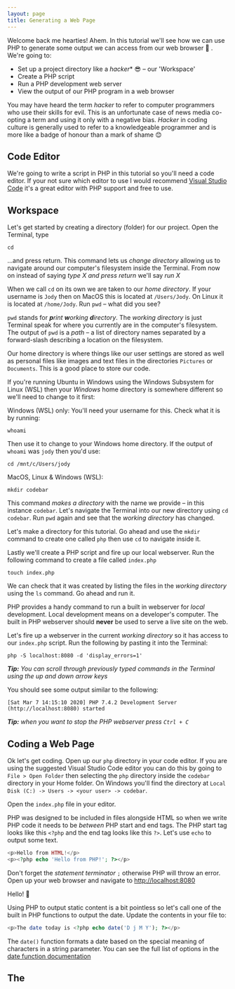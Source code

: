 ```yaml
---
layout: page
title: Generating a Web Page
---
```


Welcome back me hearties! Ahem. In this tutorial we'll see how we can use PHP
to generate some output we can access from our web browser 🙌 . We're going to:

- Set up a project directory like a _hacker_\* 😎 &ndash; our 'Workspace'
- Create a PHP script
- Run a PHP development web server
- View the output of our PHP program in a web browser

You may have heard the term _hacker_ to refer to computer programmers
who use their skills for evil. This is an unfortunate case of news media
co-opting a term and using it only with a negative bias. _Hacker_
in coding culture is generally used to refer to a knowledgeable programmer
and is more like a badge of honour than a mark of shame 😊

## Code Editor

We're going to write a script in PHP in this tutorial so you'll need a code
editor. If your not sure which editor to use I would recommend [Visual Studio Code](https://code.visualstudio.com/)
it's a great editor with PHP support and free to use.

## Workspace

Let's get started by creating a directory (folder) for our project.
Open the Terminal, type

```
cd
```

&hellip;and press return. This command lets us _change directory_ allowing
us to navigate around our computer's filesystem inside the Terminal.
From now on instead of saying _type X and press return_ we'll say _run X_

When we call `cd` on its own we are taken to our _home directory_. If your
username is `Jody` then on MacOS this is located at `/Users/Jody`. On Linux
it is located at `/home/Jody`. Run `pwd` &ndash; what did you see?

`pwd` stands for _**p**rint **w**orking **d**irectory_. The _working directory_
is just Terminal speak for where you currently are in the computer's filesystem.
The output of `pwd` is a _path_ &ndash; a list of directory names separated by
a forward-slash describing a location on the filesystem.

Our home directory is where things like our user settings are stored as well
as personal files like images and text files in the directories `Pictures`
or `Documents`. This is a good place to store our code.

If you're running Ubuntu in Windows using the Windows Subsystem
for Linux (WSL) then your _Windows_ home directory is somewhere different
so we'll need to change to it first:

Windows (WSL) only:
You'll need your username for this. Check what it is by running:

```
whoami
```

Then use it to change to your Windows home directory. If the output
of `whoami` was `jody` then you'd use:

```
cd /mnt/c/Users/jody
```

MacOS, Linux & Windows (WSL):

```
mkdir codebar
```

This command _makes a directory_ with the name we provide &ndash; in this instance `codebar`. Let's navigate the Terminal into our new directory using `cd codebar`.
Run `pwd` again and see that the _working directory_ has changed.

Let's make a directory for this tutorial. Go ahead and use the `mkdir` command
to create one called `php` then use `cd` to navigate inside it.

Lastly we'll create a PHP script and fire up our local webserver. Run the following
command to create a file called `index.php`

```
touch index.php
```

We can check that it was created by listing the files in the _working directory_
using the `ls` command. Go ahead and run it.

PHP provides a handy command to run a built in webserver for _local_ development. Local development means on a developer's computer. The built in
PHP webserver should **never** be used to serve a live site on the web.

Let's fire up a webserver in the current _working directory_ so it has access to
our `index.php` script. Run the following by pasting it into the Terminal:

```
php -S localhost:8080 -d 'display_errors=1'
```
_**Tip:** You can scroll through previously typed commands in the Terminal using the up and down arrow keys_

You should see some output similar to the following:

```
[Sat Mar 7 14:15:10 2020] PHP 7.4.2 Development Server (http://localhost:8080) started
```

_**Tip:** when you want to stop the PHP webserver press `Ctrl + C`_

## Coding a Web Page

Ok let's get coding. Open up our `php` directory in your code editor. If you are using
the suggested Visual Studio Code editor you can do this by going to `File > Open Folder`
then selecting the `php` directory inside the `codebar` directory in your Home folder.
On Windows you'll find the directory at `Local Disk (C:) -> Users -> <your user> -> codebar`.

Open the `index.php` file in your editor.

PHP was designed to be included in files alongside HTML so when we
write PHP code it needs to be _between_ PHP start and end tags. The PHP
start tag looks like this `<?php` and the end tag looks like this `?>`.
Let's use `echo` to output some text.

```php
<p>Hello from HTML!</p>
<p><?php echo 'Hello from PHP!'; ?></p>
```

Don't forget the _statement terminator_ `;` otherwise PHP will throw an error.
Open up your web browser and navigate to [http://localhost:8080](http://localhost:8080)

Hello! 👋

Using PHP to output static content is a bit pointless so let's call one of the
built in PHP functions to output the date. Update the contents in your file to:

```php
<p>The date today is <?php echo date('D j M Y'); ?></p>
```

The `date()` function formats a date based on the special meaning of characters
in a string parameter. You can see the full list of options in the
[date function documentation](https://www.php.net/manual/en/function.date.php)

## The
